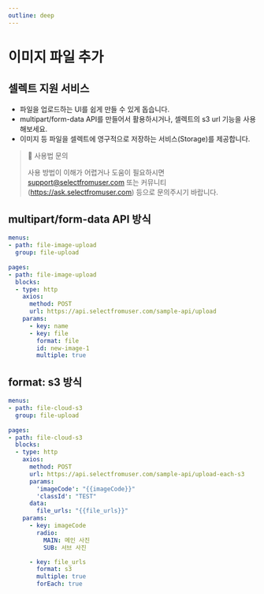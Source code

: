 ```yaml
---
outline: deep
---
```


# 이미지 파일 추가

## 셀렉트 지원 서비스

- 파일을 업로드하는 UI를 쉽게 만들 수 있게 돕습니다.
- multipart/form-data API를 만들어서 활용하시거나, 셀렉트의 s3 url 기능을 사용해보세요.
- 이미지 등 파일을 셀렉트에 영구적으로 저장하는 서비스(Storage)를 제공합니다.

> 📘 사용법 문의
> 
> 사용 방법이 이해가 어렵거나 도움이 필요하시면 [support@selectfromuser.com](mailto:support@selectfromuser.com) 또는 커뮤니티(<https://ask.selectfromuser.com>) 등으로 문의주시기 바랍니다.

## multipart/form-data API 방식

```yaml
menus:
- path: file-image-upload
  group: file-upload
  
pages:
- path: file-image-upload
  blocks:
  - type: http
    axios:
      method: POST 
      url: https://api.selectfromuser.com/sample-api/upload
    params:
      - key: name
      - key: file
        format: file
        id: new-image-1
        multiple: true
```

## format: s3 방식

```yaml
menus:
- path: file-cloud-s3
  group: file-upload
  
pages:
- path: file-cloud-s3
  blocks:
  - type: http
    axios:
      method: POST
      url: https://api.selectfromuser.com/sample-api/upload-each-s3
      params: 
        'imageCode': "{{imageCode}}"
        'classId': "TEST"
      data:
        file_urls: "{{file_urls}}"
    params:
      - key: imageCode
        radio:
          MAIN: 메인 사진
          SUB: 서브 사진

      - key: file_urls
        format: s3
        multiple: true
        forEach: true
```